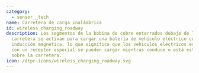 ```yaml
---
category: 
  - sensor__tech
name: Carretera de carga inalámbrica
id: wireless_charging_roadway
description: Los segmentos de la bobina de cobre enterrados debajo de la
  carretera se activan para cargar una batería de vehículo eléctrico con
  inducción magnética, lo que significa que los vehículos eléctricos equipados
  con un receptor especial se pueden cargar mientras conduce o está estacionado
  sobre la carretera.
icon: /dtpr-icons/wireless_charging_roadway.svg
---
```

